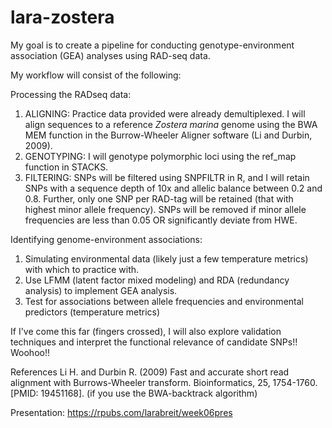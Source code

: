 # lara-zostera

My goal is to create a pipeline for conducting genotype-environment association (GEA) analyses using RAD-seq data.

My workflow will consist of the following:

Processing the RADseq data:

1) ALIGNING: Practice data provided were already demultiplexed. I will align sequences to a reference *Zostera marina* genome using the BWA MEM function in the Burrow-Wheeler Aligner software (Li and Durbin, 2009).
2) GENOTYPING: I will genotype polymorphic loci using the ref_map function in STACKS.
3) FILTERING: SNPs will be filtered using SNPFILTR in R, and I will retain SNPs with a sequence depth of 10x and allelic balance between 0.2 and 0.8. Further, only one SNP per RAD-tag will be retained (that with highest minor allele frequency). SNPs will be removed if minor allele frequencies are less than 0.05 OR significantly deviate from HWE.

Identifying genome-environment associations:

1) Simulating environmental data (likely just a few temperature metrics) with which to practice with.
2) Use LFMM (latent factor mixed modeling) and RDA (redundancy analysis) to implement GEA analysis.
3) Test for associations between allele frequencies and environmental predictors (temperature metrics)

If I've come this far (fingers crossed), I will also explore validation techniques and interpret the functional relevance of candidate SNPs!! Woohoo!!

References
Li H. and Durbin R. (2009) Fast and accurate short read alignment with Burrows-Wheeler transform. Bioinformatics, 25, 1754-1760. [PMID: 19451168]. (if you use the BWA-backtrack algorithm)

Presentation: https://rpubs.com/larabreit/week06pres

